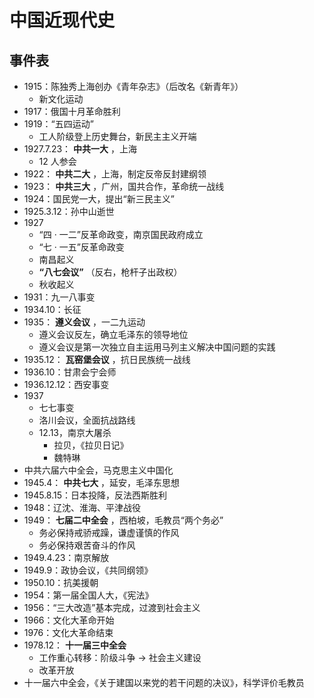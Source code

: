 # 中国近现代史

## 事件表

- 1915：陈独秀上海创办《青年杂志》（后改名《新青年》）
  - 新文化运动
- 1917：俄国十月革命胜利
- 1919：“五四运动”
  - 工人阶级登上历史舞台，新民主主义开端
- 1927.7.23： **中共一大** ，上海
  - 12 人参会
- 1922： **中共二大** ，上海，制定反帝反封建纲领
- 1923： **中共三大** ，广州，国共合作，革命统一战线
- 1924：国民党一大，提出“新三民主义”
- 1925.3.12：孙中山逝世
- 1927
  - “四 · 一二”反革命政变，南京国民政府成立
  - “七 · 一五”反革命政变
  - 南昌起义
  - **“八七会议”** （反右，枪杆子出政权）
  - 秋收起义
- 1931：九一八事变
- 1934.10：长征
- 1935： **遵义会议** ，一二九运动
  - 遵义会议反左，确立毛泽东的领导地位
  - 遵义会议是第一次独立自主运用马列主义解决中国问题的实践
- 1935.12： **瓦窑堡会议** ，抗日民族统一战线
- 1936.10：甘肃会宁会师
- 1936.12.12：西安事变
- 1937
  - 七七事变
  - 洛川会议，全面抗战路线
  - 12.13，南京大屠杀
    - 拉贝，《拉贝日记》
    - 魏特琳
- 中共六届六中全会，马克思主义中国化
- 1945.4： **中共七大** ，延安，毛泽东思想
- 1945.8.15：日本投降，反法西斯胜利
- 1948：辽沈、淮海、平津战役
- 1949： **七届二中全会** ，西柏坡，毛教员“两个务必”
  - 务必保持戒骄戒躁，谦虚谨慎的作风
  - 务必保持艰苦奋斗的作风
- 1949.4.23：南京解放
- 1949.9：政协会议，《共同纲领》
- 1950.10：抗美援朝
- 1954：第一届全国人大，《宪法》
- 1956：“三大改造”基本完成，过渡到社会主义
- 1966：文化大革命开始
- 1976：文化大革命结束
- 1978.12： **十一届三中全会**
  - 工作重心转移：阶级斗争 -> 社会主义建设
  - 改革开放
- 十一届六中全会，《关于建国以来党的若干问题的决议》，科学评价毛教员